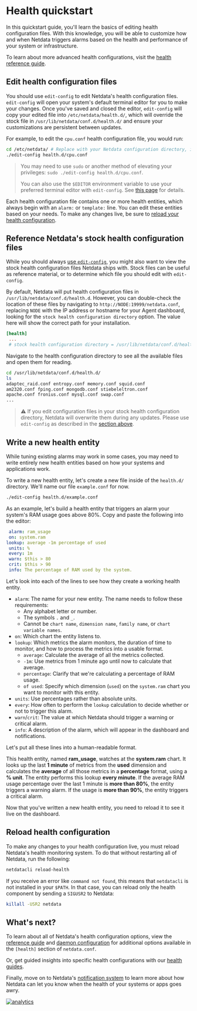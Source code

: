 <!--
title: "Health quickstart"
custom_edit_url: https://github.com/netdata/netdata/edit/master/health/QUICKSTART.md
-->

# Health quickstart

In this quickstart guide, you'll learn the basics of editing health configuration files. With this knowledge, you
will be able to customize how and when Netdata triggers alarms based on the health and performance of your system or
infrastructure.

To learn about more advanced health configurations, visit the [health reference guide](/health/REFERENCE.md).

## Edit health configuration files

You should use `edit-config` to edit Netdata's health configuration files. `edit-config` will open your system's default
terminal editor for you to make your changes. Once you've saved and closed the editor, `edit-config` will copy your
edited file into `/etc/netdata/health.d/`, which will override the stock file in `/usr/lib/netdata/conf.d/health.d/` and
ensure your customizations are persistent between updates.

For example, to edit the `cpu.conf` health configuration file, you would run:

```bash
cd /etc/netdata/ # Replace with your Netdata configuration directory, if not /etc/netdata/
./edit-config health.d/cpu.conf
```

> You may need to use `sudo` or another method of elevating your privileges: `sudo ./edit-config health.d/cpu.conf`.
>
> You can also use the `$EDITOR` environment variable to use your preferred terminal editor with `edit-config`. See 
> [this page](/docs/guides/step-by-step/step-04.md#use-edit-config-to-open-netdataconf) for details.

Each health configuration file contains one or more health entities, which always begin with an `alarm:` or `template:`
line. You can edit these entities based on your needs. To make any changes live, be sure to [reload your health
configuration](#reload-health-configuration).

## Reference Netdata's stock health configuration files

While you should always [use `edit-config`](#edit-health-configuration-files), you might also want to view the stock
health configuration files Netdata ships with. Stock files can be useful as reference material, or to determine which
file you should edit with `edit-config`.

By default, Netdata will put health configuration files in `/usr/lib/netdata/conf.d/health.d`.  However, you can
double-check the location of these files by navigating to `http://NODE:19999/netdata.conf`, replacing `NODE` with the IP
address or hostname for your Agent dashboard, looking for the `stock health configuration directory` option. The value
here will show the correct path for your installation.

```conf
[health]
 ...
 # stock health configuration directory = /usr/lib/netdata/conf.d/health.d
```

Navigate to the health configuration directory to see all the available files and open them for reading.

```bash
cd /usr/lib/netdata/conf.d/health.d/
ls
adaptec_raid.conf entropy.conf memory.conf squid.conf
am2320.conf fping.conf mongodb.conf stiebeleltron.conf
apache.conf fronius.conf mysql.conf swap.conf
...
```

> ⚠️ If you edit configuration files in your stock health configuration directory, Netdata will overwrite them during
> any updates. Please use `edit-config` as described in the [section above](#edit-health-configuration-files).

## Write a new health entity

While tuning existing alarms may work in some cases, you may need to write entirely new health entities based on how
your systems and applications work.

To write a new health entity, let's create a new file inside of the `health.d/` directory. We'll name our file
`example.conf` for now.

```bash
./edit-config health.d/example.conf
```

As an example, let's build a health entity that triggers an alarm your system's RAM usage goes above 80%. Copy and paste
the following into the editor:

```yaml
 alarm: ram_usage
 on: system.ram
lookup: average -1m percentage of used
 units: %
 every: 1m
 warn: $this > 80
 crit: $this > 90
 info: The percentage of RAM used by the system.
```

Let's look into each of the lines to see how they create a working health entity.

-   `alarm`: The name for your new entity. The name needs to follow these requirements:
     -   Any alphabet letter or number.
     -   The symbols `.` and `_`.
     -   Cannot be `chart name`, `dimension name`, `family name`, or `chart variable names`.  
-   `on`: Which chart the entity listens to.
-   `lookup`: Which metrics the alarm monitors, the duration of time to monitor, and how to process the metrics into a
    usable format.
    -   `average`: Calculate the average of all the metrics collected.
    -   `-1m`: Use metrics from 1 minute ago until now to calculate that average.
    -   `percentage`: Clarify that we're calculating a percentage of RAM usage.
    -   `of used`: Specify which dimension (`used`) on the `system.ram` chart you want to monitor with this entity.
-   `units`: Use percentages rather than absolute units.
-   `every`: How often to perform the `lookup` calculation to decide whether or not to trigger this alarm.
-   `warn`/`crit`: The value at which Netdata should trigger a warning or critical alarm.
-   `info`: A description of the alarm, which will appear in the dashboard and notifications.

Let's put all these lines into a human-readable format.

This health entity, named **ram_usage**, watches at the **system.ram** chart. It looks up the last **1 minute** of
metrics from the **used** dimension and calculates the **average** of all those metrics in a **percentage** format,
using a **% unit**. The entity performs this lookup **every minute**. If the average RAM usage percentage over the last
1 minute is **more than 80%**, the entity triggers a warning alarm. If the usage is **more than 90%**, the entity
triggers a critical alarm.

Now that you've written a new health entity, you need to reload it to see it live on the dashboard.

## Reload health configuration

To make any changes to your health configuration live, you must reload Netdata's health monitoring system. To do that
without restarting all of Netdata, run the following:

```bash
netdatacli reload-health
```

If you receive an error like `command not found`, this means that `netdatacli` is not installed in your `$PATH`. In that 
 case, you can reload only the health component by sending a `SIGUSR2` to Netdata:

```bash
killall -USR2 netdata
```
## What's next?

To learn about all of Netdata's health configuration options, view the [reference guide](/health/REFERENCE.md) and
[daemon configuration](/daemon/config/README.md#health-section-options) for additional options available in the
`[health]` section of `netdata.conf`.

Or, get guided insights into specific health configurations with our [health guides](/health/README.md#guides).

Finally, move on to Netdata's [notification system](/health/notifications/README.md) to learn more about how Netdata can
let you know when the health of your systems or apps goes awry.

[![analytics](https://www.google-analytics.com/collect?v=1&aip=1&t=pageview&_s=1&ds=github&dr=https%3A%2F%2Fgithub.com%2Fnetdata%2Fnetdata&dl=https%3A%2F%2Fmy-netdata.io%2Fgithub%2Fhealth%2Fquickstart%2F&_u=MAC~&cid=5792dfd7-8dc4-476b-af31-da2fdb9f93d2&tid=UA-64295674-3)](<>)

